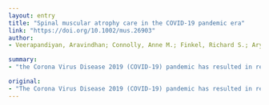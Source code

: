 ```yaml
---
layout: entry
title: "Spinal muscular atrophy care in the COVID-19 pandemic era"
link: "https://doi.org/10.1002/mus.26903"
author:
- Veerapandiyan, Aravindhan; Connolly, Anne M.; Finkel, Richard S.; Arya, Kapil; Mathews, Katherine D.; Smith, Edward C.; Castro, Diana; Butterfield, Russell J.; Parsons, Julie A.; Servais, Laurent; Kuntz, Nancy; Rao, Vamshi K.; Brandsema, John F.; Mercuri, Eugenio; Ciafaloni, Emma

summary:
- "the Corona Virus Disease 2019 (COVID-19) pandemic has resulted in reorganization of healthcare settings affecting the delivery of clinical care to patients with spinal muscular atrophy. There is a concern that patients with SMA may be at increased risk of manifesting severe symptoms of COVID19. Currently approved therapies for SMA improve survival and motor function, however, their delivery requires an increased exposure to the health system and a dedicated healthcare team."

original:
- "The Corona Virus Disease 2019 (COVID-19) pandemic has resulted in reorganization of healthcare settings affecting the delivery of clinical care to patients with spinal muscular atrophy (SMA). There is a concern that patients with SMA may be at increased risk of manifesting severe symptoms of COVID-19. Currently approved therapies for SMA improve survival and motor function, however, their delivery requires an increased exposure to the health system and a dedicated healthcare team. In this paper, we discuss consensus recommendations pertaining to care of SMA patients during the pandemic. We highlight that SMA treatments should not be perceived as elective. Decisions regarding the delay of treatments should be made with consideration of the potential risks of COVID-19 exposure and the risk of that delay. We emphasize the importance of collaborative treatment decisions between the patient, family, and health care provider, considering any geographic or institution-specific policies and precautions for COVID-19. This article is protected by copyright. All rights reserved."
---
```


